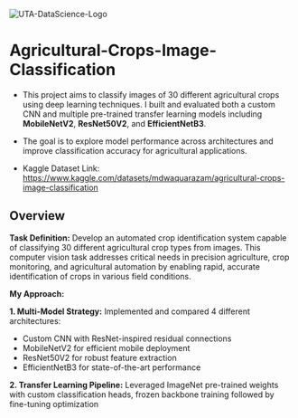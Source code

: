 ![UTA-DataScience-Logo](https://github.com/user-attachments/assets/6d626bcc-5430-4356-927b-97764939109d)

# Agricultural-Crops-Image-Classification

* This project aims to classify images of 30 different agricultural crops using deep learning techniques. I built and evaluated both a custom CNN and multiple pre-trained transfer learning models including **MobileNetV2**, **ResNet50V2**, and **EfficientNetB3**.
  
* The goal is to explore model performance across architectures and improve classification accuracy for agricultural applications.

* Kaggle Dataset Link: https://www.kaggle.com/datasets/mdwaquarazam/agricultural-crops-image-classification

## Overview

**Task Definition:** Develop an automated crop identification system capable of classifying 30 different agricultural crop types from images. This computer vision task addresses critical needs in precision agriculture, crop monitoring, and agricultural automation by enabling rapid, accurate identification of crops in various field conditions.

**My Approach:** 

**1. Multi-Model Strategy:**
Implemented and compared 4 different architectures:
   * Custom CNN with ResNet-inspired residual connections
   * MobileNetV2 for efficient mobile deployment
   * ResNet50V2 for robust feature extraction
   * EfficientNetB3 for state-of-the-art performance

**2. Transfer Learning Pipeline:** Leveraged ImageNet pre-trained weights with custom classification heads, frozen backbone training followed by fine-tuning optimization
